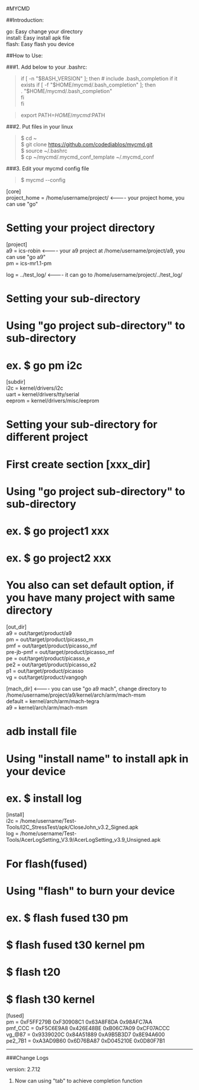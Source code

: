 #MYCMD

##Introduction:  

go: Easy change your directory  
install: Easy install apk file  
flash: Easy flash you device  

##How to Use:  

###1. Add below to your .bashrc:  

> if [ -n "$BASH_VERSION" ]; then  
>     # include .bash_completion if it exists  
>     if [ -f "$HOME/mycmd/.bash_completion" ]; then  
>         . "$HOME/mycmd/.bash_completion"  
>     fi  
> fi  

> export  PATH=$HOME/mycmd:$PATH  

###2. Put files in your linux  

> $ cd ~  
> $ git clone https://github.com/codediablos/mycmd.git  
> $ source ~/.bashrc  
> $ cp ~/mycmd/.mycmd_conf_template ~/.mycmd_conf  

###3. Edit your mycmd config file  
> $ mycmd --config

[core]  
project_home = /home/username/project/  <---- your project home, you can use "go"  

 # Setting your project directory  
[project]  
a9 = ics-robin  <---- your a9 project at /home/username/project/a9, you can use "go a9"  
pm = ics-mr1.1-pm  

log = ../test_log/ <---- it can go to /home/username/project/../test_log/

 # Setting your sub-directory  
 # Using "go project sub-directory" to sub-directory  
 # ex. $ go pm i2c  
[subdir]  
i2c = kernel/drivers/i2c  
uart = kernel/drivers/tty/serial  
eeprom = kernel/drivers/misc/eeprom  

 # Setting your sub-directory for different project  
 # First create section [xxx_dir]  
 # Using "go project sub-directory" to sub-directory  
 # ex. $ go project1 xxx  
 # ex. $ go project2 xxx  
 # You also can set default option, if you have many project with same directory  
[out_dir]  
a9 = out/target/product/a9  
pm = out/target/product/picasso_m  
pmf = out/target/product/picasso_mf  
pre-jb-pmf = out/target/product/picasso_mf  
pe = out/target/product/picasso_e  
pe2 = out/target/product/picasso_e2  
p1 = out/target/product/picasso  
vg = out/target/product/vangogh  

[mach_dir]  <---- you can use "go a9 mach", change directory to /home/username/project/a9/kernel/arch/arm/mach-msm  
default = kernel/arch/arm/mach-tegra  
a9 = kernel/arch/arm/mach-msm  

 # adb install file  
 # Using "install name" to install apk in your device  
 # ex. $ install log  
[install]  
i2c = /home/username/Test-Tools/I2C_StressTest/apk/CloseJohn_v3.2_Signed.apk  
log = /home/username/Test-Tools/AcerLogSetting_V3.9/AcerLogSetting_v3.9_Unsigned.apk  


 # For flash(fused)  
 # Using "flash" to burn your device  
 # ex. $ flash fused t30 pm  
 #     $ flash fused t30 kernel pm  
 #     $ flash t20  
 #     $ flash t30 kernel  
[fused]  
pm = 0xF5FF279B 0xF30908C1 0x63A8F8DA 0x98AFC7AA  
pmf_CCC = 0xF5C6E9A8 0x426E48BE 0xB06C7A09 0xCF07ACCC  
vg_@87 = 0x9339020C 0x84A51889 0xA9B5B3D7 0x8E94A600  
pe2_7B1 = 0xA3AD9B60 0x6D76BA87 0xD045210E 0x0D80F7B1  

--------------------------------------------------------

###Change Logs  

version: 2.7.12  
1. Now can using "tab" to achieve completion function  




